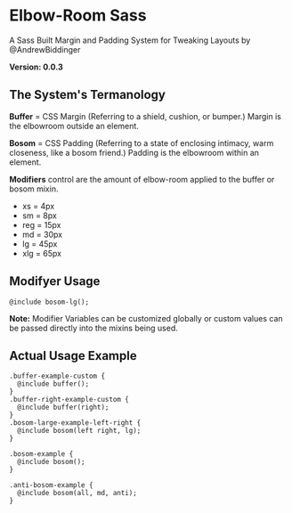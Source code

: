 	
#	Elbow-Room Sass 
A Sass Built Margin and Padding System for Tweaking Layouts by @AndrewBiddinger 

**Version: 0.0.3**

## The System's Termanology
**Buffer**  = CSS Margin (Referring to a shield, cushion, or bumper.) Margin is the elbowroom outside an element.

**Bosom** = CSS Padding (Referring to a state of enclosing intimacy, warm closeness, like a bosom friend.) Padding is the elbowroom within an element.

**Modifiers** control are the amount of elbow-room applied to the buffer or bosom mixin. 

* xs = 4px
* sm = 8px
* reg = 15px
* md = 30px
* lg = 45px
* xlg = 65px

## Modifyer Usage 
```
@include bosom-lg();
```

**Note:** Modifier Variables can be customized globally or custom values can be passed directly into the mixins being used. 


## Actual Usage Example
```
.buffer-example-custom {
  @include buffer();
}
.buffer-right-example-custom {
  @include buffer(right);
}
.bosom-large-example-left-right {
  @include bosom(left right, lg);
}

.bosom-example {
  @include bosom();
}

.anti-bosom-example {
  @include bosom(all, md, anti);
}

```
